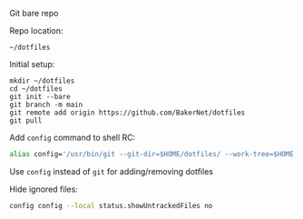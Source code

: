 Git bare repo

Repo location:
```
~/dotfiles
```

Initial setup:
```
mkdir ~/dotfiles
cd ~/dotfiles
git init --bare
git branch -m main
git remote add origin https://github.com/BakerNet/dotfiles
git pull
```

Add `config` command to shell RC:
```bash
alias config='/usr/bin/git --git-dir=$HOME/dotfiles/ --work-tree=$HOME'
```

Use `config` instead of `git` for adding/removing dotfiles

Hide ignored files:
```bash
config config --local status.showUntrackedFiles no
```
